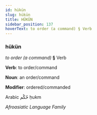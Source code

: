 ```yaml
---
id: hükün
slug: hükün
title: HÜKÜN
sidebar_position: 137
hoverText: to order (a command) § Verb
---
```


### hükün

*to order (a command)* **§** Verb

**Verb**: to order/command

**Noun**: an order/command

**Modifier**: ordered/commanded

Arabic حُكْم ḥukm 

*Afroasiatic Language Family*